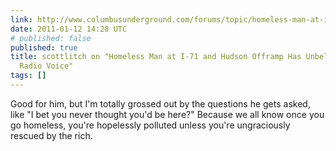 ```yaml
---
link: http://www.columbusunderground.com/forums/topic/homeless-man-at-i-71-and-hudson-offramp-has-unbelievable-golden-radio-voice/page/7#post-348605
date: 2011-01-12 14:28 UTC
# published: false
published: true
title: scottlitch on "Homeless Man at I-71 and Hudson Offramp Has Unbelievable Golden
  Radio Voice"
tags: []
---
```


Good for him, but I'm totally grossed out by the questions he gets asked, like "I bet you never thought you'd be here?" Because we all know once you go homeless, you're hopelessly polluted unless you're ungraciously rescued by the rich.
